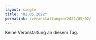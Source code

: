 ```yaml
---
layout: single
title: "02.05.2022"
permalink: /veranstaltungen/2022/05/02/
---
```


Keine Veranstaltung an diesem Tag.
